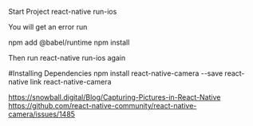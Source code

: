 
Start Project
react-native run-ios

You will get an error
run

npm add @babel/runtime
npm install

Then run react-native run-ios again


#Installing Dependencies
npm install react-native-camera --save
react-native link react-native-camera

https://snowball.digital/Blog/Capturing-Pictures-in-React-Native
https://github.com/react-native-community/react-native-camera/issues/1485

